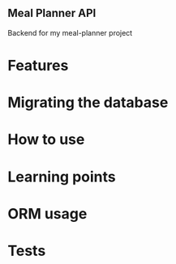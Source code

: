 ## Meal Planner API
Backend for my meal-planner project

# Features

# Migrating the database

# How to use

# Learning points 
# ORM usage


# Tests

